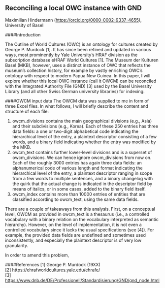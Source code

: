 ## Reconciling a local OWC instance with GND
Maximilian Hindermann (https://orcid.org/0000-0002-9337-4655), University of Basel

####Introduction

The Outline of World Cultures (OWC) is an ontology for cultures created by George P. Murdock [1]. It has since been refined and updated in various ways, most prominently by Yale University’s HRAF division as the subscription database eHRAF World Cultures [1]. The Museum der Kulturen Basel (MKB), however, uses a distinct instance of OWC that reflects the museum’s collection history, for example by vastly enriching OWC’s ontology with respect to modern Papua New Guinea. In this paper, I will explore whether this local OWC instance (call it OWCM) can be reconciled with the Integrated Authority File (GND) [3] used by the Basel University Library (and all other Swiss German university libraries) for indexing. 

####OWCM input data
The OWCM data was supplied to me in form of three Excel files. In what follows, I will briefly describe the content and structure of each file:

1.	owcm_divisions contains the main geographical divisions (e.g., Asia) and their subdivisions (e.g., Korea). Each of these 250 entries has three data fields: a one or two-digit alphabetical code indicating the hierarchical level of the entry, a plaintext descriptor consisting of a few words, and a binary field indicating whether the entry was modified by the MKB.
2.	owcm_text contains further lower-level divisions and is a superset of owcm_divisions. We can hence ignore owcm_divisions from now on. Each of the roughly 3000 entries has again three data fields: an alphanumerical code of various length and format indicating the hierarchical level of the entry, a plaintext descriptor ranging in scope from a few words to multiple sentences, and a binary changelog with the quirk that the actual change is indicated in the descriptor field by means of italics, or in some cases, added to the binary field itself.
3.	owcm_index contains more than 10000 entries of entities that are classified according to owcm_text, using the same data fields. 

There are a couple of takeaways from this analysis. First, on a conceptual level, OWCM as provided in owcm_text is a thesaurus (i.e., a controlled vocabulary with a binary relation on the vocabulary interpreted as semantic hierarchy). However, on the level of implementation, it is not even a controlled vocabulary since it lacks the usual specifications (see [4]). For example, the provided data fields are undefined and sometimes used inconsistently, and especially the plaintext descriptor is of very low granularity. 

In order to amend this problem, 




####References
[1] George P. Murdock (19XX)  
[2] https://ehrafworldcultures.yale.edu/ehrafe/   
[3] https://www.dnb.de/DE/Professionell/Standardisierung/GND/gnd_node.html 

